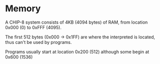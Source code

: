 Memory
=======

A CHIP-8 system consists of 4KB (4094 bytes) of RAM, from location 0x000 (0) to 0xFFF (4095).

The first 512 bytes (0x000 -> 0x1FF) are where the interpreted is located, thus can't be used
by programs.

Programs usually start at location 0x200 (512) although some begin at 0x600 (1536)
